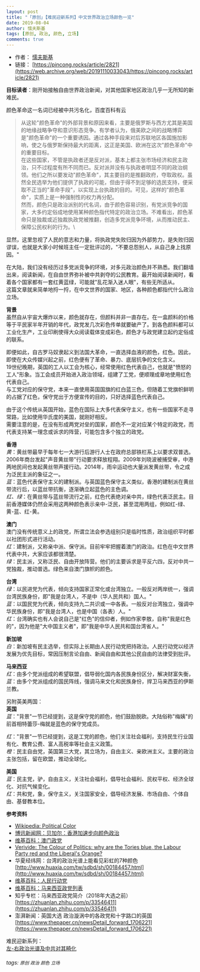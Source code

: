 ```yaml
---
layout: post
title: "「原创」【难民迎新系列】中文世界政治立场颜色一览"
date: 2019-08-04
author: 懦夫斯基
tags: [原创, 政治, 颜色, 立场]
comments: true
---
```


- 作者： [懦夫斯基](https://web.archive.org/web/20191217054745/https://pincong.rocks/people/%E6%87%A6%E5%A4%AB%E6%96%AF%E5%9F%BA)
- 链接： [https://pincong.rocks/article/2821](https://web.archive.org/web/20191110033043/https://pincong.rocks/article/2821)


**目标读者**：刚开始接触自由世界政治新闻，对其他国家地区政治几乎一无所知的新难民。

颜色革命这一名词已经被中共污名化，百度百科有云

> 从这轮"颜色革命"的外部背景和原因来看，主要是俄罗斯与西方尤其是美国的地缘战略争夺和意识形态竞争。有学者认为，俄美欧之间的战略博弈是"颜色革命"的一个重要诱因。通过各种手段来对后苏联地区各国施加影响，使之与俄罗斯保持最大的距离，这正是美国、欧洲在这次"颜色革命"中的重要目标。\
> 在这些国家，不管是执政者还是反对派，基本上都主张市场经济和民主政治，只不过程度有所不同而已。反对派并没有与执政者明显不同的政治纲领。他们之所以要发动"颜色革命"，其主要目的是推翻政府，夺取政权。虽然全民选举为他们提供了执政的可能，但由于得不到足够的选民支持，便采取不正当的"革命手段"，以实现上台执政的目的。可见，这样的"颜色革命"，实质上是一种强制性的权力再分配。\
> 然而，颜色只是政治派别的代名词，由于颜色容易识别，有党派竞争的国家，大多约定俗成地使用某种颜色指代特定的政治立场。不难看出，颜色革命只是独裁或近独裁执政党被推翻，创造多党派竞争环境，从而推动民主、保障公民权利的行为。\

显然，这里忽视了人民的意志和力量，将执政党失败归因为外部势力，是失败归因谬误，也就是大家小时候班主任一定批评过的，"不要总怨别人，从自己身上找原因。"

在大陆，我们没有经历过多党派竞争的环境，对多元政治颜色并不熟悉。我们翻墙出来，阅读新闻，在自由世界弥补被中共剥夺的公民教育。最开始阅读新闻时，看着各个国家都有一套红黄蓝绿，可能就"乱花渐入迷人眼"，有些无所适从。\
这篇文章就来简单地捋一捋，在中文世界的国家、地区，各种颜色都指代什么政治立场。

**背景**\
虽然自从宇宙大爆炸以来，颜色就存在，但颜料并非一直存在。在一盒颜料的价格等于平民家半年开销的年代，政党发几次彩色传单就要破产了。到各色颜料都可以工业化生产，工业印刷使得大众阅读载体变成彩色，颜色才与政党建立起约定俗成的联系。

即便如此，自古罗马奴隶起义到法国大革命，一直选择血液的颜色，红色。因此，即使在大众传媒兴起之前，红色便有了革命、暴力、底层抗争的文化含义。\
19世纪晚期，英国的工人以工会为核心，经常使用红色代表自己，也就是"愤怒的工人"形象。当工会成员开始进入政治领域，组建了工党，便顺理成章地使用红色代表自己。\
与工党对应的保守党，本来一直使用英国国旗的红白蓝三色，但随着工党旗帜鲜明的占据了红色，保守党出于方便宣传的目的，只好选择蓝色代表自己。

由于这个传统从英国开始，蓝色在国际上大多代表保守主义，也有一些国家不走寻常路，比如使用华氏度的美国，就刚好相反。\
需要注意的是，在没有形成两党对垒的国家，颜色不一定对应某个特定的政党，而代表支持某一理念或诉求的阵营，可能包含多个独立的政党。

**香港**\
*黄*：黄丝带最早于每年七一大游行后游行人士在政府总部铁栏系上以要求双普选。2006年商台发起"声音黄丝带"行动要求释放程翔。2009年刘晓波被捕受审，中港两地民间也发起黄丝带声援行动。2014年，雨伞运动也大量派发黄丝带，令之成为泛民主派的象征之一。\
*蓝*：蓝色代表保守主义的建制派。与英国蓝色保守主义类似，香港的建制派在黄丝带流行后，以蓝丝带抗衡，逐渐确立起蓝色的主色调。\
*红、绿*：在黄丝带与蓝丝带流行之前，红色代表绝对亲中共，绿色代表泛民主。目前香港媒体仍然会采用这两种颜色表示亲中-泛民，甚至混用两组，例如红-绿、黄-蓝、红-黄。

**澳门**\
澳门没有传统意义上的政党，所谓立法会参选组别只是临时性质，政治组织平时都以社团形式进行活动。\
*红*：建制派，又称亲中派、保守派。目前牢牢把握着澳门的政治。红色在中文世界代表中共，大家应该都很清楚。\
*绿*：民主派，又称泛民、自由开放阵营。他们的主要诉求是平反六四，反对中共一党独裁，推动普选。绿色来自澳门旗帜的颜色。

**台湾**\
*绿*：以民进党为代表，倾向支持国家正常化或台湾独立。一般反对两岸统一，强调台湾民族身份，即"我是台湾人，不是中（华人民共和）国人。"\
*蓝*：以国民党为代表，倾向支持九二共识或一中各表。一般反对台湾独立，强调中华民族身份，即"我是台湾人，也是中国（各表）人。"\
*红*：台湾确实也有人会说自己是"红色"的信仰者，例如作家李敖，自称"我是红色的"，因为他是"大中国主义者"，即"我是中华人民共和国台湾省人。"

**新加坡**\
*白*：新加坡有民主选举，但实际上长期由人民行动党把持政治。人民行动党以经济发展为优先目标，常因压制言论自由、新闻自由和其他公民自由的法律受到批评。

**马来西亚**\
*红*：由多个党派组成的希望联盟，倡导弱化国内各民族身份区分，解决财富失衡，\
*蓝*：由多个党派组成的国民阵线，强调马来文化和民族身份，捍卫马来西亚的伊斯兰教。

另附英美两国：\
**英国**\
*蓝*："背景"一节已经提到，这是保守党的颜色，他们鼓励脱欧。大陆俗称"梅姨"的前首相特蕾莎-梅就是蓝色的保守党成员。

*红*："背景"一节已经提到，这是工党的颜色，他们关注社会福利，支持民生行业国有化、教育公费、富人高税率等社会主义政策。\
*橙*：民主自由党，英国第三大党，其立场为，自由主义、亲欧洲主义。主要的政治主张包括，留在欧盟，推动全球化。

**美国**\
*蓝*：民主党，驴，自由主义，关注社会福利，倡导社会福利、民权平权、经济全球化、对抗气候变化。\
*红*：共和党，象，保守主义，关注国家安全，倡导经济发展、市场自由、个体自由、基督教本位。

**参考资料**
- [Wikipedia: Political Color](https://en.wikipedia.org/wiki/Political_colour)
- [博讯新闻网：贝加尔：香港加速步向颜色政治](https://boxun.com/news/gb/pubvp/2015/10/201510281105.shtml)
- [维基百科：澳门政党](https://zh.wikipedia.org/wiki/%E6%BE%B3%E9%96%80%E6%94%BF%E9%BB%A8)
- [Verivide: The Colour of Politics: why are the Tories blue, the Labour Party red and the Liberal's Orange?](https://www.verivide.com/article/the-colour-of-politics-why-are-the-tories-blue-the-labour-party-red-and-the-liberals-orange)
- 华夏经纬网：台湾的政治光谱上能看见彩虹的7种颜色 [http://www.huaxia.com/tw/sdbd/sh/00184457.html](http://www.huaxia.com/tw/sdbd/sh/00184457.html)
- [维基百科：人民行动党](https://zh.wikipedia.org/wiki/%E4%BA%BA%E6%B0%91%E8%A1%8C%E5%8A%A8%E5%85%9A)
- [维基百科：马来西亚政党列表](https://zh.wikipedia.org/wiki/%E9%A6%AC%E4%BE%86%E8%A5%BF%E4%BA%9E%E6%94%BF%E9%BB%A8%E5%88%97%E8%A1%A8)
- 知乎专栏：马来西亚政党简介（2018年大选之前）[https://zhuanlan.zhihu.com/p/33546411](https://zhuanlan.zhihu.com/p/33546411)
- 澎湃新闻：英国大选 政治漩涡中的各政党和十字路口的英国 [https://www.thepaper.cn/newsDetail_forward_1706221](https://www.thepaper.cn/newsDetail_forward_1706221)

难民迎新系列：\
[左-右政治光谱及中共对其畸化](https://pincong.rocks/article/2881)

###### tags: `原创` `政治` `颜色` `立场`
